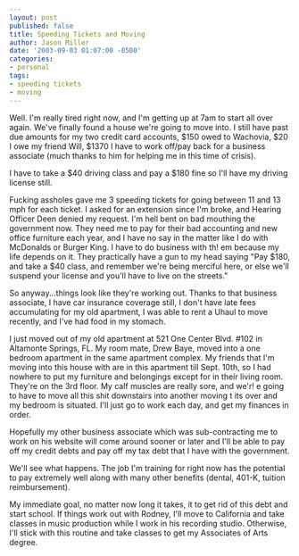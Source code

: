 ```yaml
---
layout: post
published: false
title: Speeding Tickets and Moving
author: Jason Miller
date: '2003-09-03 01:07:00 -0500'
categories:
- personal
tags:
- speeding tickets
- moving
---
```


Well. I'm really tired right now, and I'm getting up at 7am to start all over
again. We've finally found a house we're going to move into. I still have past
due amounts for my two credit card accounts, $150 owed to Wachovia, $20 I owe my
friend Will, $1370 I have to work off/pay back for a business associate (much
thanks to him for helping me in this time of crisis).

I have to take a $40 driving class and pay a $180 fine so I'll have my driving
license still.

Fucking assholes gave me 3 speeding tickets for going between 11 and 13 mph for
each ticket. I asked for an extension since I'm broke, and Hearing Officer Deen
denied my request. I'm hell bent on bad mouthing the government now. They need
me to pay for their bad accounting and new office furniture each year, and I
have no say in the matter like I do with McDonalds or Burger King. I have to do
business with th! em because my life depends on it. They practically have a gun
to my head saying "Pay $180, and take a $40 class, and remember we're being
merciful here, or else we'll suspend your license and you'll have to live on the
streets."

So anyway...things look like they're working out. Thanks to that business
associate, I have car insurance coverage still, I don't have late fees
accumulating for my old apartment, I was able to rent a Uhaul to move recently,
and I've had food in my stomach.

I just moved out of my old apartment at 521 One Center Blvd. #102 in Altamonte
Springs, FL. My room mate, Drew Baye, moved into a one bedroom apartment in the
same apartment complex. My friends that I'm moving into this house with are in
this apartment till Sept. 10th, so I had nowhere to put my furniture and
belongings except for in their living room. They're on the 3rd floor. My calf
muscles are really sore, and we'r! e going to have to move all this shit
downstairs into another moving t its over and my bedroom is situated. I'll just
go to work each day, and get my finances in order.

Hopefully my other business associate which was sub-contracting me to work on
his website will come around sooner or later and I'll be able to pay off my
credit debts and pay off my tax debt that I have with the government.

We'll see what happens. The job I'm training for right now has the potential to
pay extremely well along with many other benefits (dental, 401-K, tuition
reimbursement).

My immediate goal, no matter now long it takes, it to get rid of this debt and
start school. If things work out with Rodney, I'll move to California and take
classes in music production while I work in his recording studio. Otherwise,
I'll stick with this routine and take classes to get my Associates of Arts
degree.
